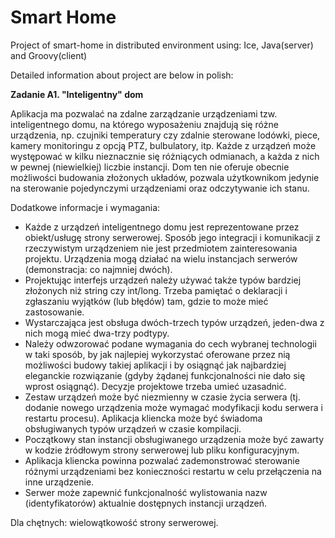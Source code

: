 <H1>Smart Home </H1>

Project of smart-home in distributed environment using: Ice, Java(server) and Groovy(client)

Detailed information about project are below in polish:

<b>Zadanie A1. "Inteligentny" dom </b>

Aplikacja ma pozwalać na zdalne zarządzanie urządzeniami tzw. inteligentnego domu, na którego wyposażeniu znajdują się różne urządzenia, np. czujniki temperatury czy zdalnie sterowane lodówki, piece, kamery monitoringu z opcją PTZ, bulbulatory, itp. Każde z urządzeń może występować w kilku nieznacznie się różniących odmianach, a każda z nich w pewnej (niewielkiej) liczbie instancji. Dom ten nie oferuje obecnie możliwości budowania złożonych układów, pozwala użytkownikom jedynie na sterowanie pojedynczymi urządzeniami oraz odczytywanie ich stanu.


Dodatkowe informacje i wymagania:
- Każde z urządzeń inteligentnego domu jest reprezentowane przez obiekt/usługę strony serwerowej. Sposób jego integracji i komunikacji z rzeczywistym urządzeniem nie jest przedmiotem zainteresowania projektu. Urządzenia mogą działać na wielu instancjach serwerów (demonstracja: co najmniej dwóch).
- Projektując interfejs urządzeń należy używać także typów bardziej złożonych niż string czy int/long. Trzeba pamiętać o deklaracji i zgłaszaniu wyjątków (lub błędów) tam, gdzie to może mieć zastosowanie.
- Wystarczająca jest obsługa dwóch-trzech typów urządzeń, jeden-dwa z nich mogą mieć dwa-trzy podtypy.
- Należy odwzorować podane wymagania do cech wybranej technologii w taki sposób, by jak najlepiej wykorzystać oferowane przez nią możliwości budowy takiej aplikacji i by osiągnąć jak najbardziej eleganckie rozwiązanie (gdyby żądanej funkcjonalności nie dało się wprost osiągnąć). Decyzje projektowe trzeba umieć uzasadnić.
- Zestaw urządzeń może być niezmienny w czasie życia serwera (tj. dodanie nowego urządzenia może wymagać modyfikacji kodu serwera i restartu procesu). Aplikacja kliencka może być świadoma obsługiwanych typów urządzeń w czasie kompilacji.
- Początkowy stan instancji obsługiwanego urządzenia może być zawarty w kodzie źródłowym strony serwerowej lub pliku konfiguracyjnym.
- Aplikacja kliencka powinna pozwalać zademonstrować sterowanie różnymi urządzeniami bez konieczności restartu w celu przełączenia na inne urządzenie.
- Serwer może zapewnić funkcjonalność wylistowania nazw (identyfikatorów) aktualnie dostępnych instancji urządzeń.


Dla chętnych: wielowątkowość strony serwerowej.